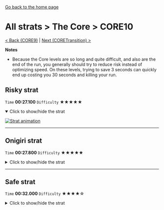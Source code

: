 [Go back to the home page](https://github.com/Doublevil/scbspeedrun)

# All strats > The Core > CORE10

[< Back (CORE9)](https://github.com/Doublevil/scbspeedrun/blob/main/levels/all_lvl/CORE/CORE9.md) | [Next (CORETransition) >](https://github.com/Doublevil/scbspeedrun/blob/main/levels/all_lvl/CORE/CORETransition.md)

**Notes**
- Because the Core levels are so long and quite difficult, and also are the end of the run, you generally should try to reduce risk instead of optimizing speed. On these levels, trying to save 3 seconds can quickly end up costing you 30 seconds and killing your run.

## Risky strat

`Time` **00:27.100** `Difficulty` ★★★★★
<details open>
  <summary>Click to show/hide the strat</summary>

  [![Strat animation](https://github.com/Doublevil/scbspeedrun/blob/main/media/levels/CORE/CORE10_RiskyStrat.webp)](https://github.com/Doublevil/scbspeedrun/blob/main/media/levels/CORE/CORE10_RiskyStrat.mp4?raw=true)
</details>

---
## Onigiri strat

`Time` **00:27.800** `Difficulty` ★★★★★
<details>
  <summary>Click to show/hide the strat</summary>

  [![Strat animation](https://github.com/Doublevil/scbspeedrun/blob/main/media/levels/CORE/CORE10_OnigiriStrat.webp)](https://github.com/Doublevil/scbspeedrun/blob/main/media/levels/CORE/CORE10_OnigiriStrat.mp4?raw=true)

  **Notes**
  - Based on the risky strat from the Any% route. See the safe strat if you want to slow it down a bit.
</details>

---
## Safe strat

`Time` **00:32.000** `Difficulty` ★★★★☆
<details>
  <summary>Click to show/hide the strat</summary>

  [![Strat animation](https://github.com/Doublevil/scbspeedrun/blob/main/media/levels/CORE/CORE10_SafeStrat.webp)](https://github.com/Doublevil/scbspeedrun/blob/main/media/levels/CORE/CORE10_SafeStrat.mp4?raw=true)
</details>
